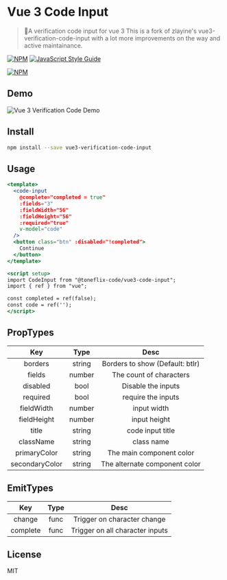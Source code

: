 # Vue 3 Code Input

> 🎉A verification code input for vue 3
> This is a fork of zlayine's vue3-verification-code-input with a lot more improvements on the way and active maintainance.

[![NPM](https://img.shields.io/npm/v//@toneflix-code/vue3-code-input.svg)](https://www.npmjs.com/package//@toneflix-code/vue3-code-input) [![JavaScript Style Guide](https://img.shields.io/badge/code_style-standard-brightgreen.svg)](https://standardjs.com)

[![NPM](https://nodei.co/npm//@toneflix-code/vue3-code-input.png)](https://nodei.co/npm/@toneflix-code/vue3-code-input)

## Demo

![Vue 3 Verification Code Demo](https://github.com/toneflix-forks/vue3-code-input/blob/master/public/demo_image.png?raw=true)

## Install

```bash
npm install --save vue3-verification-code-input
```

## Usage

```jsx
<template>
  <code-input
    @complete="completed = true"
    :fields="3"
    :fieldWidth="56"
    :fieldHeight="56"
    :required="true"
    v-model="code"
  />
  <button class="btn" :disabled="!completed">
    Continue
  </button>
</template>

<script setup>
import CodeInput from "@toneflix-code/vue3-code-input";
import { ref } from "vue";

const completed = ref(false);
const code = ref('');
</script>
```

## PropTypes

|        Key       |  Type  |              Desc               |
| :--------------: | :----: | :-----------------------------: |
|      borders     | string | Borders to show (Default: btlr) |
|      fields      | number |    The count of characters      |
|     disabled     |  bool  |      Disable the inputs         |
|     required     |  bool  |      require the inputs         |
|    fieldWidth    | number |          input width            |
|    fieldHeight   | number |         input height            |
|       title      | string |       code input title          |
|     className    | string |          class name             |
|   primaryColor   | string |   The main component color      |
|  secondaryColor  | string | The alternate component color   |

## EmitTypes

|   Key    | Type |              Desc               |
| :------: | :--: | :-----------------------------: |
|  change  | func |   Trigger on character change   |
| complete | func | Trigger on all character inputs |

## License

MIT
